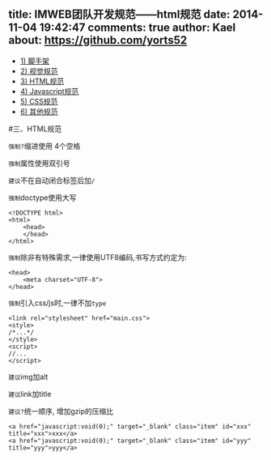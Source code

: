 title: IMWEB团队开发规范——html规范
date: 2014-11-04 19:42:47
comments: true
author: Kael
about: https://github.com/yorts52
---
<ul class="dev-guide-box">
    <li><a href="/dev/index.html">1) 脚手架</a></li><li><a href="/dev/design.html">2) 视觉规范</a></li><li><a href="/dev/html.html">3) HTML规范</a></li><li><a href="/dev/js.html">4) Javascript规范</a></li><li><a href="/dev/css.html">5) CSS规范</a></li><li><a href="/dev/other.html">6) 其他规范</a></li>     
</ul>

#三、HTML规范

`强制?`缩进使用 4个空格

`强制`属性使用双引号

`建议`不在自动闭合标签后加`/`

`强制`doctype使用大写
```
<!DOCTYPE html>
<html>
    <head>
    </head>
</html>
```

`强制`除非有特殊需求,一律使用UTF8编码,书写方式约定为:
```
<head>
    <meta charset="UTF-8">
</head>
```

`强制`引入css/js时,一律不加`type`
```
<link rel="stylesheet" href="main.css">
<style>
/*...*/
</style>
<script>
//...
</script>
```

`建议`img加alt

`建议`link加title

`建议?`统一顺序, 增加gzip的压缩比
```
<a href="javascript:void(0);" target="_blank" class="item" id="xxx" title="xxx">xxx</a>
<a href="javascript:void(0);" target="_blank" class="item" id="yyy" title="yyy">yyy</a>
```